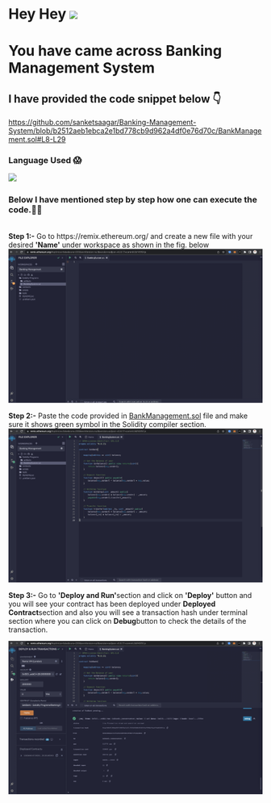 # Hey Hey <a> <img width= "40px " src = "https://camo.githubusercontent.com/e8e7b06ecf583bc040eb60e44eb5b8e0ecc5421320a92929ce21522dbc34c891/68747470733a2f2f6d656469612e67697068792e636f6d2f6d656469612f6876524a434c467a6361737252346961377a2f67697068792e676966"> </a>

# You have came across Banking Management System

## I have provided the code snippet below :point_down:
https://github.com/sanketsaagar/Banking-Management-System/blob/b2512aeb1ebca2e1bd778cb9d962a4df0e76d70c/BankManagement.sol#L8-L29

### Language Used :scream:
<p align="left">
  <a href="https://skillicons.dev">
    <img src="https://skillicons.dev/icons?i=solidity" />
  </a>
</p>

### Below I have mentioned step by step how one can execute the code.:walking_man:

<br>
<b>Step 1:-</b> Go to https://remix.ethereum.org/ and create a new file with your desired <b> 'Name'</b> under workspace as shown in the fig. below
<img src = https://github.com/sanketsaagar/Banking-Management-System/blob/938060056e08b4133650176fa88f852b5ba535d4/step%201.png>


<b>Step 2:-</b> Paste the code provided in <a href="https://github.com/sanketsaagar/Banking-Management-System/blob/92e46016129458cb82206539a28a13fa4123980b/BankManagement.sol">BankManagement.sol</a> file and make sure it shows green symbol in the Solidity compiler section.
<img src = https://github.com/sanketsaagar/Banking-Management-System/blob/4dcb76a16e26427a24d50f0aaa5beb88102b1b4f/step%202.png>
</br>


<b>Step 3:-</b> Go to <b>'Deploy and Run'</b>section and click on <b>'Deploy'</b> button and you will see your contract has been deployed under <b> Deployed Contract</b>section and also you will see a transaction hash under terminal section where you can click on <b>Debug</b>button to check the details of the transaction.

<img src = https://github.com/sanketsaagar/Banking-Management-System/blob/b159faca68aa71a54845d8182c6df5b3f91a8420/step%203.png>
